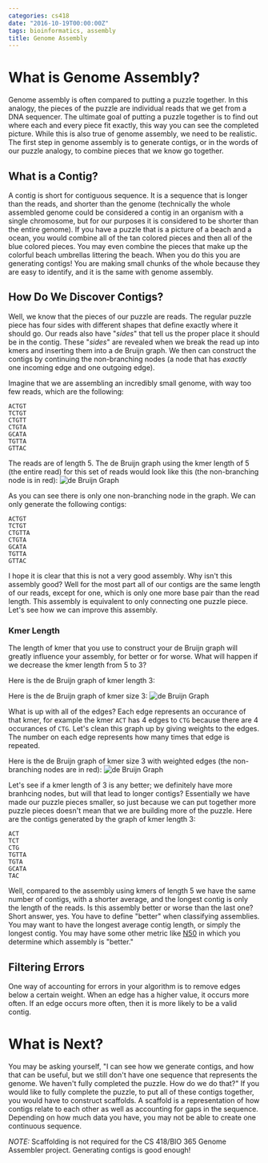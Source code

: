 ```yaml
---
categories: cs418
date: "2016-10-19T00:00:00Z"
tags: bioinformatics, assembly
title: Genome Assembly
---
```


# What is Genome Assembly?

Genome assembly is often compared to putting a puzzle together.
In this analogy, the pieces of the puzzle are individual reads that we get from a DNA sequencer.
The ultimate goal of putting a puzzle together is to find out where each and every piece fit exactly, this way you can see the completed picture.
While this is also true of genome assembly, we need to be realistic.
The first step in genome assembly is to generate contigs, or in the words of our puzzle analogy, to combine pieces that we know go together.

## What is a Contig?

A contig is short for contiguous sequence. 
It is a sequence that is longer than the reads, and shorter than the genome (technically the whole assembled genome could be considered a contig in an organism with a single chromosome, but for our purposes it is considered to be shorter than the entire genome).
If you have a puzzle that is a picture of a beach and a ocean, you would combine all of the tan colored pieces and then all of the blue colored pieces.
You may even combine the pieces that make up the colorful beach umbrellas littering the beach.
When you do this you are generating contigs!
You are making small chunks of the whole because they are easy to identify, and it is the same with genome assembly.

## How Do We Discover Contigs?

Well, we know that the pieces of our puzzle are reads.
The regular puzzle piece has four sides with different shapes that define exactly where it should go.
Our reads also have "_sides_" that tell us the proper place it should be in the contig.
These "_sides_" are revealed when we break the read up into kmers and inserting them into a de Bruijn graph.
We then can construct the contigs by continuing the non-branching nodes (a node that has *exactly* one incoming edge and one outgoing edge).

Imagine that we are assembling an incredibly small genome, with way too few reads, which are the following:

```
ACTGT
TCTGT
CTGTT
CTGTA
GCATA
TGTTA
GTTAC
```

The reads are of length 5. 
The de Bruijn graph using the kmer length of 5 (the entire read) for this set of reads would look like this (the non-branching node is in red):
![de Bruijn Graph](/public/cs418/assemblyExampleWithColor.png)

As you can see there is only one non-branching node in the graph.
We can only generate the following contigs:

```
ACTGT
TCTGT
CTGTTA
CTGTA
GCATA
TGTTA
GTTAC
```

I hope it is clear that this is not a very good assembly.
Why isn't this assembly good?
Well for the most part all of our contigs are the same length of our reads, except for one, which is only one more base pair than the read length.
This assembly is equivalent to only connecting one puzzle piece.
Let's see how we can improve this assembly.

### Kmer Length

The length of kmer that you use to construct your de Bruijn graph will greatly influence your assembly, for better or for worse.
What will happen if we decrease the kmer length from 5 to 3?

Here is the de Bruijn graph of kmer length 3:

Here is the de Bruijn graph of kmer size 3:
![de Bruijn Graph](/public/cs418/assemblyExampleKmer3.png)

What is up with all of the edges?
Each edge represents an occurance of that kmer, for example the kmer `ACT` has 4 edges to `CTG` because there are 4 occurances of `CTG`.
Let's clean this graph up by giving weights to the edges.
The number on each edge represents how many times that edge is repeated.

Here is the de Bruijn graph of kmer size 3 with weighted edges (the non-branching nodes are in red):
![de Bruijn Graph](/public/cs418/assemblyExampleKmer3Weighted.png)

Let's see if a kmer length of 3 is any better; we definitely have more branhcing nodes, but will that lead to longer contigs?
Essentially we have made our puzzle pieces smaller, so just because we can put together more puzzle pieces doesn't mean that we are building more of the puzzle.
Here are the contigs generated by the graph of kmer length 3:

```
ACT
TCT
CTG
TGTTA
TGTA
GCATA
TAC
```

Well, compared to the assembly using kmers of length 5 we have the same number of contigs, with a shorter average, and the longest contig is only the length of the reads.
Is this assembly better or worse than the last one?
Short answer, yes.
You have to define "better" when classifying assemblies. 
You may want to have the longest average contig length, or simply the longest contig.
You may have some other metric like [N50](http://www.nature.com/nrg/journal/v13/n5/box/nrg3174_BX1.html) in which you determine which assembly is "better."

## Filtering Errors

One way of accounting for errors in your algorithm is to remove edges below a certain weight. 
When an edge has a higher value, it occurs more often.
If an edge occurs more often, then it is more likely to be a valid contig.

# What is Next?

You may be asking yourself, "I can see how we generate contigs, and how that can be useful, but we still don't have one sequence that represents the genome. We haven't fully completed the puzzle. How do we do that?"
If you would like to fully complete the puzzle, to put all of these contigs together, you would have to construct scaffolds.
A scaffold is a representation of how contigs relate to each other as well as accounting for gaps in the sequence.
Depending on how much data you have, you may not be able to create one continuous sequence. 

*NOTE:* Scaffolding is not required for the CS 418/BIO 365 Genome Assembler project. 
Generating contigs is good enough!
